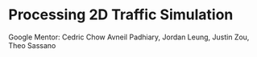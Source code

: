 # Processing 2D Traffic Simulation
Google Mentor: Cedric Chow
Avneil Padhiary, Jordan Leung, Justin Zou, Theo Sassano
